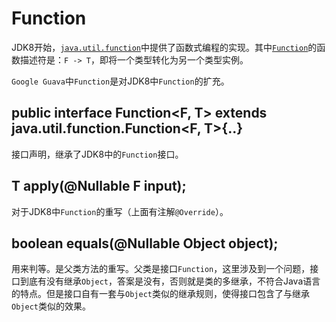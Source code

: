 # Function

JDK8开始，[`java.util.function`](/源码解读/java.util/java.util.function/java.util,function.md)中提供了函数式编程的实现。其中[`Function`]((/源码解读/java.util/java.util.function/Function.md))的函数描述符是：`F -> T`，即将一个类型转化为另一个类型实例。

`Google Guava`中`Function`是对JDK8中`Function`的扩充。

## public interface Function<F, T> extends java.util.function.Function<F, T>{..}
接口声明，继承了JDK8中的`Function`接口。

## T apply(@Nullable F input);
对于JDK8中`Function`的重写（上面有注解`@Override`）。


## boolean equals(@Nullable Object object);
用来判等。是父类方法的重写。父类是接口`Function`，这里涉及到一个问题，接口到底有没有继承`Object`，答案是没有，否则就是类的多继承，不符合Java语言的特点。但是接口自有一套与`Object`类似的继承规则，使得接口包含了与继承`Object`类似的效果。
